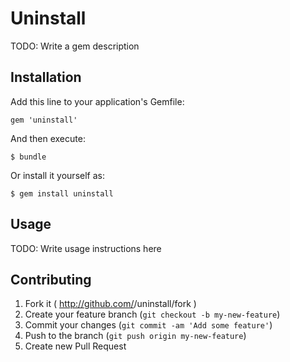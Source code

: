# Uninstall

TODO: Write a gem description

## Installation

Add this line to your application's Gemfile:

    gem 'uninstall'

And then execute:

    $ bundle

Or install it yourself as:

    $ gem install uninstall

## Usage

TODO: Write usage instructions here

## Contributing

1. Fork it ( http://github.com/<my-github-username>/uninstall/fork )
2. Create your feature branch (`git checkout -b my-new-feature`)
3. Commit your changes (`git commit -am 'Add some feature'`)
4. Push to the branch (`git push origin my-new-feature`)
5. Create new Pull Request
